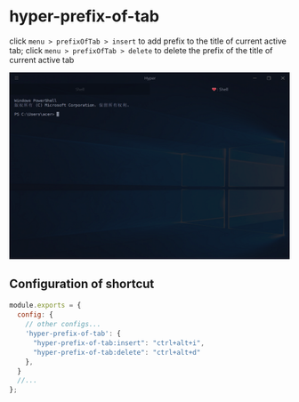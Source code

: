 # hyper-prefix-of-tab

click `menu > prefixOfTab > insert` to add prefix to the title of current active tab;
click `menu > prefixOfTab > delete` to delete the prefix of the title of current active tab

![Demo](demo.png)

## Configuration of shortcut

```js
module.exports = {
  config: {
    // other configs...
    'hyper-prefix-of-tab': {
      "hyper-prefix-of-tab:insert": "ctrl+alt+i",
      "hyper-prefix-of-tab:delete": "ctrl+alt+d"
    },
  }
  //...
};
```
